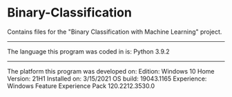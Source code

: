 # Binary-Classification
Contains files for the "Binary Classification with Machine Learning" project.

------------------------------------------------------------------------------

The language this program was coded in is:
	Python 3.9.2

------------------------------------------------------------------------------

The platform this program was developed on:
	Edition:	Windows 10 Home
	Version:	21H1
	Installed on:	3/15/2021
	OS build:	19043.1165
	Experience:	Windows Feature Experience Pack 120.2212.3530.0
